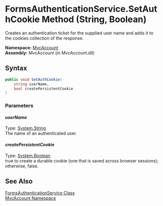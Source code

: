 FormsAuthenticationService.SetAuthCookie Method (String, Boolean)
=================================================================
Creates an authentication ticket for the supplied user name and adds it to the cookies collection of the response.

**Namespace:** [MvcAccount][1]  
**Assembly:** MvcAccount (in MvcAccount.dll)

Syntax
------

```csharp
public void SetAuthCookie(
	string userName,
	bool createPersistentCookie
)
```

### Parameters

#### *userName*
Type: [System.String][2]  
The name of an authenticated user.

#### *createPersistentCookie*
Type: [System.Boolean][3]  
 true to create a durable cookie (one that is saved across browser sessions); otherwise, false.


See Also
--------
[FormsAuthenticationService Class][4]  
[MvcAccount Namespace][1]  

[1]: ../README.md
[2]: http://msdn.microsoft.com/en-us/library/s1wwdcbf
[3]: http://msdn.microsoft.com/en-us/library/a28wyd50
[4]: README.md